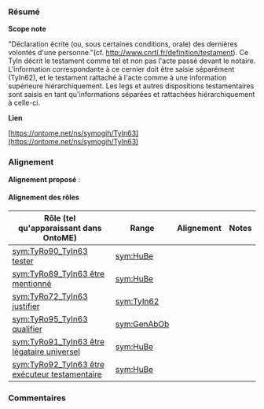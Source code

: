 ### Résumé

**Scope note**

"Déclaration écrite (ou, sous certaines conditions, orale) des dernières volontés d'une personne."(cf. http://www.cnrtl.fr/definition/testament).	Ce TyIn décrit le testament comme tel et non pas l'acte passé devant le notaire. L'information correspondante à ce cernier doit être saisie séparément (TyIn62), et le testament rattaché à l'acte comme à une information supérieure hiérarchiquement.	Les legs et autres dispositions testamentaires sont saisis en tant qu'informations séparées et rattachées hiérarchiquement à celle-ci.

**Lien**

[https://ontome.net/ns/symogih/TyIn63](https://ontome.net/ns/symogih/TyIn63)

### Alignement

**Alignement proposé** :

#### Alignement des rôles

| Rôle (tel qu'apparaissant dans OntoME) | Range | Alignement | Notes |
| ----- | ----- | ----- | ----- |
| [sym:TyRo90_TyIn63 tester](https://ontome.net/ns/symogih/TyRo90_TyIn63) | [sym:HuBe](https://ontome.net/ns/symogih/HuBe) |   |   |
| [sym:TyRo89_TyIn63 être mentionné](https://ontome.net/ns/symogih/TyRo89_TyIn63) | [sym:HuBe](https://ontome.net/ns/symogih/HuBe) |   |   |
| [sym:TyRo72_TyIn63 justifier](https://ontome.net/ns/symogih/TyRo72_TyIn63) | [sym:TyIn62](https://ontome.net/ns/symogih/TyIn62) |   |   |
| [sym:TyRo95_TyIn63 qualifier](https://ontome.net/ns/symogih/TyRo95_TyIn63) | [sym:GenAbOb](https://ontome.net/ns/symogih/GenAbOb) |   |   |
| [sym:TyRo91_TyIn63 être légataire universel](https://ontome.net/ns/symogih/TyRo91_TyIn63) | [sym:HuBe](https://ontome.net/ns/symogih/HuBe) |   |   |
| [sym:TyRo92_TyIn63 être exécuteur testamentaire](https://ontome.net/ns/symogih/TyRo92_TyIn63) | [sym:HuBe](https://ontome.net/ns/symogih/HuBe) |   |   |

### Commentaires